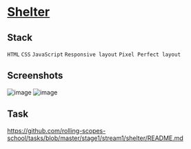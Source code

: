 # [Shelter](https://shaqi-dev.github.io/shelter/shelter/pages/main/)

## Stack
`HTML` `CSS` `JavaScript` `Responsive layout` `Pixel Perfect layout`

## Screenshots
![image](https://user-images.githubusercontent.com/71282670/186264611-3e112669-cdc5-49e8-97f8-9ac706bf3132.png)
![image](https://user-images.githubusercontent.com/71282670/186264708-777bf6ff-2e2d-40b4-bad1-feeeb25d9fb3.png)

## Task
https://github.com/rolling-scopes-school/tasks/blob/master/stage1/stream1/shelter/README.md
